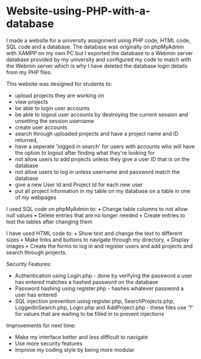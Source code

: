# Website-using-PHP-with-a-database
I made a website for a university assignment using PHP code, HTML code, SQL code and a database.
The database was originally on phpMyAdmin with XAMPP on my own PC but I exported the database to 
a Webmin server database provided by my university and configured my code to match with the Webmin 
server which is why I have deleted the database login details from my PHP files.

This website was designed for students to: 
* upload projects they are working on
* view projects
* be able to login user accounts
* be able to logout user accounts by destroying the current session and unsetting the session username
* create user accounts
* search through uploaded projects and have a project name and ID returned,
* have a seperate 'logged in search' for users with accounts who will have the option to logout after finding what they're looking for
* not allow users to add projects unless they give a user ID that is on the database
* not allow users to log in unless username and password match the database
* give a new User Id and Project Id for each new user
* put all project information in my table on my database on a table in one of my webpages
  
I used SQL code on phpMyAdmin to:
• Change table columns to not allow null values
• Delete entries that are no longer needed
• Create entries to test the tables after changing them

I have used HTML code to:
• Show text and change the text to different sizes
• Make links and buttons to navigate through my directory.
• Display images
• Create the forms to log in and register users and add projects and search through projects.

Security Features:
* Authentication using Login.php - done by verifying the password a user has entered matches a
hashed password on the database
* Password hashing using register.php - hashes whatever password a user has entered
* SQL injection prevention using register.php, SearchProjects.php, LoggedInSearch.php, Login.php
and AddProject.php - these files use ‘?’ for values that are waiting to be filled in to prevent
injections

Improvements for next time:
* Make my interface better and less difficult to navigate
* Use more security features
* Improve my coding style by being more modular











